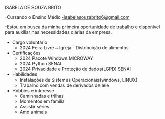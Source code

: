 ISABELA DE SOUZA BRITO
      
   -Cursando o Ensino Médio
   -isabelasouzabrito6@gmail.com
                                                        

 -Estou em busca da minha primeira oportunidade de trabalho e disponível para auxiliar nas necessidades diárias da empresa.
 
 - Cargo voluntário
   - 2024  Feira Livre ~ Igreja
          - Distribuição de alimentos
  - Certificações 
    - 2024  Pacote Windows MICROWAY
    - 2024  Python SENAI
    -  2024  Privacidade e Proteção de dados(LGPD)  SENAI
 - Habilidades 
   - Instalações de Sistemas Operacionais(windows, LINUX)
   - Trabalho com vendas de derivados de leie
 - Hobbies e interesse
    - Caminhadas e trilhas
    - Momentos em família
    - Assistir séries
    - Amo animais
